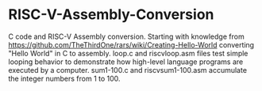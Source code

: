 # RISC-V-Assembly-Conversion
C code and RISC-V Assembly conversion.
Starting with knowledge from https://github.com/TheThirdOne/rars/wiki/Creating-Hello-World converting "Hello World" in C to assembly.
loop.c and riscvloop.asm files test simple looping behavior to demonstrate how high-level language programs are executed by a computer.
sum1-100.c and riscvsum1-100.asm accumulate the integer numbers from 1 to 100.

